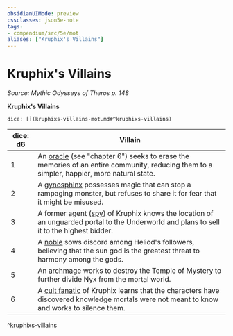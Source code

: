 ```yaml
---
obsidianUIMode: preview
cssclasses: json5e-note
tags:
- compendium/src/5e/mot
aliases: ["Kruphix's Villains"]
---
```

# Kruphix's Villains
*Source: Mythic Odysseys of Theros p. 148* 

**Kruphix's Villains**

`dice: [](kruphixs-villains-mot.md#^kruphixs-villains)`

| dice: d6 | Villain |
|----------|---------|
| 1 | An [oracle](/3-Mechanics/CLI/bestiary/humanoid/oracle-mot.md) (see "chapter 6") seeks to erase the memories of an entire community, reducing them to a simpler, happier, more natural state. |
| 2 | A [gynosphinx](/3-Mechanics/CLI/bestiary/monstrosity/gynosphinx.md) possesses magic that can stop a rampaging monster, but refuses to share it for fear that it might be misused. |
| 3 | A former agent ([spy](/3-Mechanics/CLI/bestiary/humanoid/spy.md)) of Kruphix knows the location of an unguarded portal to the Underworld and plans to sell it to the highest bidder. |
| 4 | A [noble](/3-Mechanics/CLI/bestiary/humanoid/noble.md) sows discord among Heliod's followers, believing that the sun god is the greatest threat to harmony among the gods. |
| 5 | An [archmage](/3-Mechanics/CLI/bestiary/humanoid/archmage.md) works to destroy the Temple of Mystery to further divide Nyx from the mortal world. |
| 6 | A [cult fanatic](/3-Mechanics/CLI/bestiary/humanoid/cult-fanatic.md) of Kruphix learns that the characters have discovered knowledge mortals were not meant to know and works to silence them. |
^kruphixs-villains